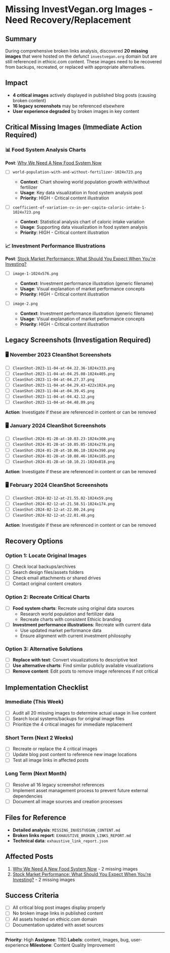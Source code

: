 # Missing InvestVegan.org Images - Need Recovery/Replacement

## Summary

During comprehensive broken links analysis, discovered **20 missing images** that were hosted on the defunct `investvegan.org` domain but are still referenced in ethicic.com content. These images need to be recovered from backups, recreated, or replaced with appropriate alternatives.

## Impact

- **4 critical images** actively displayed in published blog posts (causing broken content)
- **16 legacy screenshots** may be referenced elsewhere
- **User experience degraded** by broken images in key content

## Critical Missing Images (Immediate Action Required)

### 📊 Food System Analysis Charts

**Post**: [Why We Need A New Food System Now](https://ethicic.com/blog/why-we-need-a-new-food-system/)

- [ ] `world-population-with-and-without-fertilizer-1024x723.png`
  - **Context**: Chart showing world population growth with/without fertilizer
  - **Usage**: Key data visualization in food system analysis post
  - **Priority**: HIGH - Critical content illustration

- [ ] `coefficient-of-variation-cv-in-per-capita-caloric-intake-1-1024x723.png`
  - **Context**: Statistical analysis chart of caloric intake variation
  - **Usage**: Supporting data visualization in food system analysis
  - **Priority**: HIGH - Critical content illustration

### 📈 Investment Performance Illustrations

**Post**: [Stock Market Performance: What Should You Expect When You're Investing?](https://ethicic.com/blog/stock-market-performance-what-should-you-expect/)

- [ ] `image-1-1024x576.png`
  - **Context**: Investment performance illustration (generic filename)
  - **Usage**: Visual explanation of market performance concepts
  - **Priority**: HIGH - Critical content illustration

- [ ] `image-2.png`
  - **Context**: Investment performance illustration (generic filename)
  - **Usage**: Visual explanation of market performance concepts
  - **Priority**: HIGH - Critical content illustration

## Legacy Screenshots (Investigation Required)

### 🖥️ November 2023 CleanShot Screenshots

- [ ] `CleanShot-2023-11-04-at-04.22.36-1024x333.png`
- [ ] `CleanShot-2023-11-04-at-04.25.08-1024x405.png`
- [ ] `CleanShot-2023-11-04-at-04.27.37.png`
- [ ] `CleanShot-2023-11-04-at-04.29.43-422x1024.png`
- [ ] `CleanShot-2023-11-04-at-04.39.45.png`
- [ ] `CleanShot-2023-11-04-at-04.42.12.png`
- [ ] `CleanShot-2023-11-04-at-04.48.09.png`

**Action**: Investigate if these are referenced in content or can be removed

### 🖥️ January 2024 CleanShot Screenshots

- [ ] `CleanShot-2024-01-28-at-10.03.23-1024x300.png`
- [ ] `CleanShot-2024-01-28-at-10.05.05-1024x278.png`
- [ ] `CleanShot-2024-01-28-at-10.06.18-1024x390.png`
- [ ] `CleanShot-2024-01-28-at-10.08.46-1024x185.png`
- [ ] `CleanShot-2024-01-28-at-10.10.21-1024x818.png`

**Action**: Investigate if these are referenced in content or can be removed

### 🖥️ February 2024 CleanShot Screenshots

- [ ] `CleanShot-2024-02-12-at-21.55.02-1024x59.png`
- [ ] `CleanShot-2024-02-12-at-21.58.51-1024x174.png`
- [ ] `CleanShot-2024-02-12-at-22.00.24.png`
- [ ] `CleanShot-2024-02-12-at-22.01.48.png`

**Action**: Investigate if these are referenced in content or can be removed

## Recovery Options

### Option 1: Locate Original Images

- [ ] Check local backups/archives
- [ ] Search design files/assets folders
- [ ] Check email attachments or shared drives
- [ ] Contact original content creators

### Option 2: Recreate Critical Charts

- [ ] **Food system charts**: Recreate using original data sources
  - Research world population and fertilizer data
  - Recreate charts with consistent Ethicic branding
- [ ] **Investment performance illustrations**: Recreate with current data
  - Use updated market performance data
  - Ensure alignment with current investment philosophy

### Option 3: Alternative Solutions

- [ ] **Replace with text**: Convert visualizations to descriptive text
- [ ] **Use alternative charts**: Find similar publicly available visualizations
- [ ] **Remove content**: Edit posts to remove image references if not critical

## Implementation Checklist

### Immediate (This Week)

- [ ] Audit all 20 missing images to determine actual usage in live content
- [ ] Search local systems/backups for original image files
- [ ] Prioritize the 4 critical images for immediate replacement

### Short Term (Next 2 Weeks)

- [ ] Recreate or replace the 4 critical images
- [ ] Update blog post content to reference new image locations
- [ ] Test all image links in affected posts

### Long Term (Next Month)

- [ ] Resolve all 16 legacy screenshot references
- [ ] Implement asset management process to prevent future external dependencies
- [ ] Document all image sources and creation processes

## Files for Reference

- **Detailed analysis**: `MISSING_INVESTVEGAN_CONTENT.md`
- **Broken links report**: `EXHAUSTIVE_BROKEN_LINKS_REPORT.md`
- **Technical data**: `exhaustive_link_report.json`

## Affected Posts

1. [Why We Need A New Food System Now](https://ethicic.com/blog/why-we-need-a-new-food-system/) - 2 missing images
2. [Stock Market Performance: What Should You Expect When You're Investing?](https://ethicic.com/blog/stock-market-performance-what-should-you-expect/) - 2 missing images

## Success Criteria

- [ ] All critical blog post images display properly
- [ ] No broken image links in published content
- [ ] All assets hosted on ethicic.com domain
- [ ] Documentation updated with asset sources

---

**Priority**: High
**Assignee**: TBD
**Labels**: content, images, bug, user-experience
**Milestone**: Content Quality Improvement
